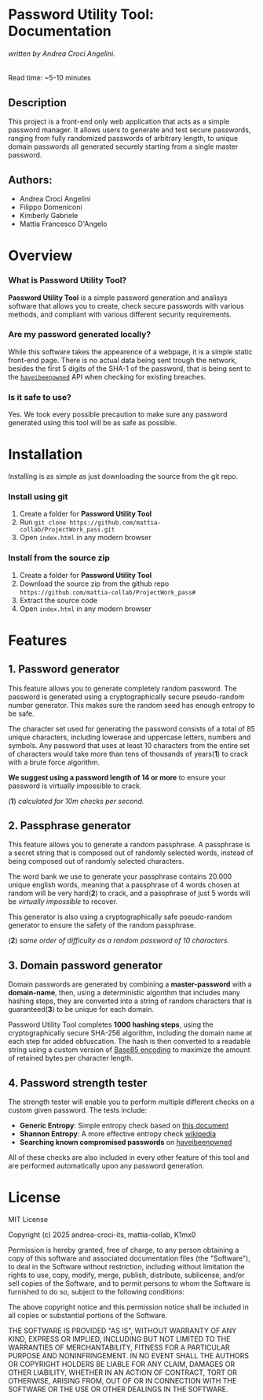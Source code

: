 # Password Utility Tool: Documentation

###### written by Andrea Croci Angelini.

Read time: ~5-10 minutes

## Description

This project is a front-end only web application that acts as a simple 
password manager. It allows users to generate and test secure passwords, 
ranging from fully randomized passwords of arbitrary length, to unique 
domain passwords all generated securely starting from a single master 
password.

## Authors:

- Andrea Croci Angelini
- Filippo Domeniconi
- Kimberly Gabriele
- Mattia Francesco D'Angelo

# Overview

### What is **Password Utility Tool**?

**Password Utility Tool** is a simple password generation and analisys software
that allows you to create, check secure passwords with various methods, and
compliant with various different security requirements.

### Are my password generated **locally**?

While this software takes the appearence of a webpage, it is a simple static
front-end page. There is no actual data being sent trough the network, besides
the first 5 digits of the SHA-1 of the password, that is being sent to the
[`haveibeenpwned`](https://haveibeenpwned.com/) API when checking for
existing breaches.

### Is it safe to use?

Yes. We took every possible precaution to make sure any password generated
using this tool will be as safe as possible.

# Installation

Installing is as simple as just downloading the source from the git repo.

### Install using git

1. Create a folder for **Password Utility Tool**
2. Run `git clone https://github.com/mattia-collab/ProjectWork_pass.git`
3. Open `index.html` in any modern browser

### Install from the source zip

1. Create a folder for **Password Utility Tool**
2. Download the source zip from the github repo
   `https://github.com/mattia-collab/ProjectWork_pass#`
3. Extract the source code
4. Open `index.html` in any modern browser

# Features

## 1. Password generator

This feature allows you to generate completely random password. The password
is generated using a cryptographically secure pseudo-random number generator.
This makes sure the random seed has enough entropy to be safe.

The character set used for generating the password consists of a total of
85 unique characters, including lowerase and uppercase letters, numbers
and symbols.
Any password that uses at least 10 characters from the entire set of
characters would take more than tens of thousands of years(**1**) to crack
with a brute force algorithm.

**We suggest using a password length of 14 or more** to ensure your password
is virtually impossible to crack.

(**1**) _calculated for 10m checks per second._

## 2. Passphrase generator

This feature allows you to generate a random passphrase. A passphrase is a
secret string that is composed out of randomly selected words, instead of
being composed out of randomly selected characters.

The word bank we use to generate your passphrase contains 20.000 unique
english words, meaning that a passphrase of 4 words chosen at random will
be very hard(**2**) to crack, and a passphrase of just 5 words will be
_virtually impossible_ to recover.

This generator is also using a cryptographically safe pseudo-random generator
to ensure the safety of the random passphrase.

(**2**) _same order of difficulty as a random password of 10 characters._

## 3. Domain password generator

Domain passwords are generated by combining a **master-password** with a
**domain-name**, then, using a deterministic algorithm that includes many
hashing steps, they are converted into a string of random characters that
is guaranteed(**3**) to be unique for each domain.

Password Utility Tool completes **1000 hashing steps**, using the
cryptographically secure SHA-256 algorithm, including the domain name at
each step for added obfuscation.
The hash is then converted to a readable string using a custom version of
[Base85 encoding](https://en.wikipedia.org/wiki/Ascii85) to maximize the
amount of retained bytes per character length.

## 4. Password strength tester

The strength tester will enable you to perform multiple different checks
on a custom given password. The tests include:

- **Generic Entropy**: Simple entropy check based on
  [this document](https://github.com/dluppoli/EntropiaPassword/blob/main/README.md)
- **Shannon Entropy**: A more effective entropy check
  [wikipedia](<https://en.wikipedia.org/wiki/Entropy_(information_theory)>)
- **Searching known compromised passwords** on
  [haveibeenpwned](https://haveibeenpwned.com/API/v3)

All of these checks are also included in every other feature of this tool
and are performed automatically upon any password generation.

# License

MIT License

Copyright (c) 2025 andrea-croci-its, mattia-collab, K1mx0

Permission is hereby granted, free of charge, to any person obtaining a copy
of this software and associated documentation files (the "Software"), to deal
in the Software without restriction, including without limitation the rights
to use, copy, modify, merge, publish, distribute, sublicense, and/or sell
copies of the Software, and to permit persons to whom the Software is
furnished to do so, subject to the following conditions:

The above copyright notice and this permission notice shall be included in all
copies or substantial portions of the Software.

THE SOFTWARE IS PROVIDED "AS IS", WITHOUT WARRANTY OF ANY KIND, EXPRESS OR
IMPLIED, INCLUDING BUT NOT LIMITED TO THE WARRANTIES OF MERCHANTABILITY,
FITNESS FOR A PARTICULAR PURPOSE AND NONINFRINGEMENT. IN NO EVENT SHALL THE
AUTHORS OR COPYRIGHT HOLDERS BE LIABLE FOR ANY CLAIM, DAMAGES OR OTHER
LIABILITY, WHETHER IN AN ACTION OF CONTRACT, TORT OR OTHERWISE, ARISING FROM,
OUT OF OR IN CONNECTION WITH THE SOFTWARE OR THE USE OR OTHER DEALINGS IN THE
SOFTWARE.
